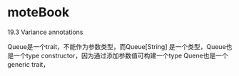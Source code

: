 # moteBook
19.3 Variance annotations 

Queue是一个trait，不能作为参数类型，而Queue[String] 是一个类型，Queue也是一个type constructor，因为通过添加参数值可构建一个type
Quene也是一个generic trait，

